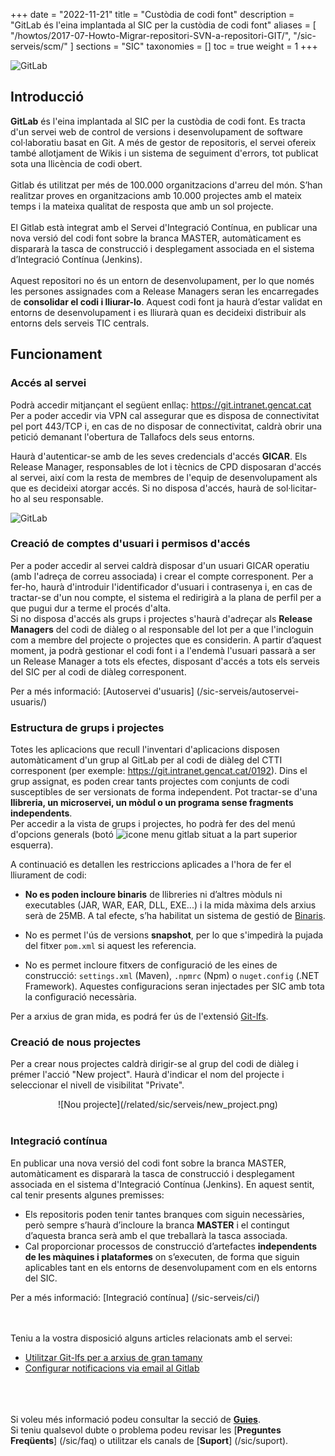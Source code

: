 +++
date = "2022-11-21"
title = "Custòdia de codi font"
description = "GitLab és l'eina implantada al SIC per la custòdia de codi font"
aliases = [
    "/howtos/2017-07-Howto-Migrar-repositori-SVN-a-repositori-GIT/",
    "/sic-serveis/scm/"
]
sections = "SIC"
taxonomies = []
toc = true
weight = 1
+++

![GitLab](/related/sic/serveis/gitlab-logo.png "GitLab")

## Introducció

**GitLab** és l'eina implantada al SIC per la custòdia de codi font. Es tracta d'un servei web de control de versions i desenvolupament de software col·laboratiu basat en Git. A més de gestor de repositoris, el servei ofereix també allotjament de Wikis i un sistema de seguiment d'errors, tot publicat sota una llicència de codi obert.
<br>
<br>
Gitlab és utilitzat per més de 100.000 organitzacions d'arreu del món. S’han realitzar proves en organitzacions amb 10.000 projectes amb el mateix temps i la mateixa qualitat de resposta que amb un sol projecte.
<br>
<br>
El Gitlab està integrat amb el Servei d'Integració Contínua, en publicar una nova versió del codi font sobre la branca MASTER, automàticament es dispararà la tasca de construcció i desplegament associada en el sistema d’Integració Contínua (Jenkins).
<br>
<br>
Aquest repositori no és un entorn de desenvolupament, per lo que només les persones assignades com a Release Managers seran les encarregades de **consolidar el codi i lliurar-lo**. Aquest codi font ja haurà d’estar validat en entorns de desenvolupament i es lliurarà quan es decideixi distribuir als entorns dels serveis TIC centrals.

## Funcionament

### Accés al servei

Podrà accedir mitjançant el següent enllaç: https://git.intranet.gencat.cat <br/>
Per a poder accedir via VPN cal assegurar que es disposa de connectivitat pel port 443/TCP i, en cas de no disposar de connectivitat, caldrà obrir una petició demanant l'obertura de Tallafocs dels seus entorns.

Haurà d'autenticar-se amb de les seves credencials d'accés **GICAR**. Els Release Manager, responsables de lot i tècnics de CPD disposaran d'accés al servei, així com la resta de membres de l'equip de desenvolupament als que es decideixi atorgar accés. Si no disposa d'accés, haurà de sol·licitar-ho al seu responsable. <br/>

![GitLab](/related/sic/serveis/gitlab-sic.png)
<br/>

### Creació de comptes d'usuari i permisos d'accés

Per a poder accedir al servei caldrà disposar d'un usuari GICAR operatiu (amb l'adreça de correu associada) i crear el compte corresponent. Per a fer-ho, haurà d'introduir l'identificador d'usuari i contrasenya i, en cas de tractar-se d'un nou compte, el sistema el redirigirà a la plana de perfil per a que pugui dur a terme el procés d'alta. <br/>
Si no disposa d'accés als grups i projectes s'haurà d'adreçar als **Release Managers** del codi de diàleg o al responsable del lot per a que l'incloguin com a membre del projecte o projectes que es considerin. A partir d’aquest moment, ja podrà gestionar el codi font i a l'endemà l'usuari passarà a ser un Release Manager a tots els efectes, disposant d'accés a tots els serveis del SIC per al codi de diàleg corresponent.

Per a més informació: [Autoservei d'usuaris] (/sic-serveis/autoservei-usuaris/)

### Estructura de grups i projectes

Totes les aplicacions que recull l'inventari d'aplicacions disposen automàticament d'un grup al GitLab per al codi de diàleg del CTTI corresponent (per exemple: https://git.intranet.gencat.cat/0192). Dins el grup assignat, es poden crear tants projectes com conjunts de codi susceptibles de ser versionats de forma independent. Pot tractar-se d'una **llibreria, un microservei, un mòdul o un programa sense fragments independents**.
<br/>
Per accedir a la vista de grups i projectes, ho podrà fer des del menú d'opcions generals (botó <img style="display:inline" src="/images/news/icone_menu_gitlab.PNG" alt="icone menu gitlab"/> situat a la part superior esquerra).
<br/>

A continuació es detallen les restriccions aplicades a l'hora de fer el lliurament de codi:

* **No es poden incloure binaris** de llibreries ni d’altres mòduls ni executables (JAR, WAR, EAR, DLL, EXE...) i la
mida màxima dels arxius serà de 25MB. A tal efecte,
s’ha habilitat un sistema de gestió de [Binaris](bin.sic.intranet.gencat.cat).

* No es permet l'ús de versions **snapshot**, per lo que s'impedirà la pujada del fitxer `pom.xml` si aquest les referencia.

* No es permet incloure fitxers de configuració de les eines de construcció: `settings.xml` (Maven), `.npmrc` (Npm) o
`nuget.config` (.NET Framework). Aquestes configuracions seran injectades per SIC amb tota la configuració necessària.

Per a arxius de gran mida, es podrá fer ús de l'extensió [Git-lfs](/howtos/2019-10-09-sic-Howto-Git-lfs).

### Creació de nous projectes

Per a crear nous projectes caldrà dirigir-se al grup del codi de diàleg i prémer l'acció "New project". Haurà d'indicar el nom del projecte i seleccionar el nivell de visibilitat "Private".

<CENTER>![Nou projecte](/related/sic/serveis/new_project.png)</center>
<br/>

### Integració contínua

En publicar una nova versió del codi font sobre la branca MASTER, automàticament es dispararà la tasca de construcció i desplegament associada en el sistema d'Integració Contínua (Jenkins). En aquest sentit, cal tenir presents algunes premisses:

* Els repositoris poden tenir tantes branques com siguin necessàries, però sempre s’haurà d’incloure la branca **MASTER** i el contingut d’aquesta branca serà amb el que treballarà la tasca associada.
* Cal proporcionar processos de construcció d’artefactes **independents de les màquines i plataformes** on s’executen, de forma que siguin aplicables tant en els entorns de desenvolupament com en els entorns del SIC.

Per a més informació: [Integració contínua] (/sic-serveis/ci/)

<br/><br/>
Teniu a la vostra disposició alguns articles relacionats amb el servei:

- [Utilitzar Git-lfs per a arxius de gran tamany](/howtos/2019-10-09-sic-Howto-Git-lfs)
- [Configurar notificacions via email al Gitlab](/howtos/2019-10-09-sic-Howto-Gitlab-Mail)

<br/><br/><br/>
Si voleu més informació podeu consultar la secció de [**Guies**](/plataformes/sic/guies/sic20-guies/). <br/>
Si teniu qualsevol dubte o problema podeu revisar les [**Preguntes Freqüents**] (/sic/faq) o utilitzar els canals de [**Suport**] (/sic/suport).
